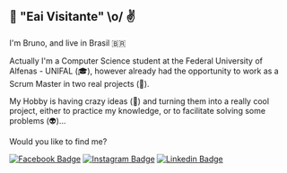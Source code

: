 ## 🤙 "Eai Visitante" \o/ ✌️

I'm Bruno, and live in Brasil 🇧🇷

Actually I'm a Computer Science student at the Federal University of Alfenas - UNIFAL (🎓), however already had the opportunity to work as a Scrum Master in two real projects (👻).

My Hobby is having crazy ideas (🤪) and turning them into a really cool project, either to practice my knowledge, or to facilitate solving some problems (👽)...

Would you like to find me?

[![Facebook Badge](https://img.shields.io/badge/Bruno_Santos-1877F2?style=for-the-badge&logo=facebook&logoColor=white&link=https://www.facebook.com/profile.php?id=100004320695306)](https://www.facebook.com/profile.php?id=100004320695306)
[![Instagram Badge](https://img.shields.io/badge/@bruno._rs-E4405F?style=for-the-badge&logo=instagram&logoColor=white&https://www.instagram.com/_rsbruno/?hl=pt-br)](https://www.instagram.com/_rsbruno/?hl=pt-br)
[![Linkedin Badge](https://img.shields.io/badge/Bruno_Roberto_Santos-0e76a8?style=for-the-badge&logo=linkedin&logoColor=white&link=https://www.linkedin.com/in/rsbruno/)](https://www.linkedin.com/in/rsbruno/)
